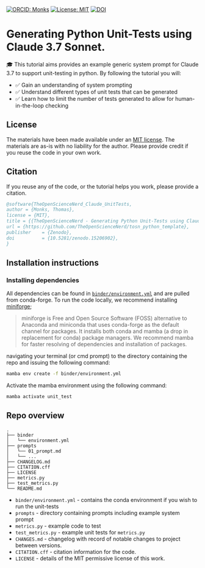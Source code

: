 [![ORCID: Monks](https://img.shields.io/badge/Tom_Monks_ORCID-0000--0003--2631--4481-brightgreen)](https://orcid.org/0000-0003-2631-4481)
[![License: MIT](https://img.shields.io/badge/License-MIT-yellow.svg)](https://opensource.org/licenses/MIT)
[![DOI](https://zenodo.org/badge/DOI/10.5281/zenodo.15206902.svg)](https://doi.org/10.5281/zenodo.15206902)

# Generating Python Unit-Tests using Claude 3.7 Sonnet.

🎓 This tutorial aims provides an example generic system prompt for Claude 3.7 to support unit-testing in python.  By following the tutorial you will:

* ✅ Gain an understanding of system prompting
* ✅ Understand different types of unit tests that can be generated
* ✅ Learn how to limit the number of tests generated to allow for human-in-the-loop checking


## License

The materials have been made available under an [MIT license](LICENCE).  The materials are as-is with no liability for the author. Please provide credit if you reuse the code in your own work.

## Citation

If you reuse any of the code, or the tutorial helps you work, please provide a citation.

```bibtex
@software{TheOpenScienceNerd_Claude_UnitTests,
author = {Monks, Thomas},
license = {MIT},
title = {{TheOpenScienceNerd - Generating Python Unit-Tests using Claude 3.7 Sonnet}},
url = {https://github.com/TheOpenScienceNerd/tosn_python_template},
publisher    = {Zenodo},
doi          = {10.5281/zenodo.15206902},
}
```

## Installation instructions

### Installing dependencies

All dependencies can be found in [`binder/environment.yml`]() and are pulled from conda-forge.  To run the code locally, we recommend installing [miniforge](https://github.com/conda-forge/miniforge);

> miniforge is Free and Open Source Software (FOSS) alternative to Anaconda and miniconda that uses conda-forge as the default channel for packages. It installs both conda and mamba (a drop in replacement for conda) package managers.  We recommend mamba for faster resolving of dependencies and installation of packages. 

navigating your terminal (or cmd prompt) to the directory containing the repo and issuing the following command:

```bash
mamba env create -f binder/environment.yml
```

Activate the mamba environment using the following command:

```bash
mamba activate unit_test
```


## Repo overview

```
.
├── binder
│   └── environment.yml
├── prompts
│   └── 01_prompt.md
│   └── ...
├── CHANGELOG.md
├── CITATION.cff
├── LICENSE
├── metrics.py
├── test_metrics.py
└── README.md
```

* `binder/environment.yml` - contains the conda environment if you wish to run the unit-tests
* `prompts` - directory containing prompts including example system prompt
* `metrics.py` - example code to test
* `test_metrics.py` - example unit tests for `metrics.py`
* `CHANGES.md` - changelog with record of notable changes to project between versions.
* `CITATION.cff` - citation information for the code.
* `LICENSE` - details of the MIT permissive license of this work.
